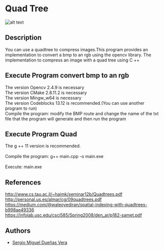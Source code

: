 # Quad Tree

![alt text](http://www.gitta.info/SpatPartitio/en/image/quad_tree.gif)

## Description
You can use a quadtree to compress images.This program provides an implementation to convert a bmp to an rgb using the opencv library.
The implementation to compress an image with a quad tree using C ++

## Execute Program convert bmp to an rgb
The version Opencv 2.4.9 is necessary<br />
The version CMake 2.8.11.2 is necessary<br />
The version Mingw_w64 is necessary<br />
The version Codeblocks 13.12 is recommended.(You can use another program to run)
<br />
Compile the program: modify the BMP route and change the name of the txt file that the program will generate and then run the program<br />



## Execute Program Quad
The g ++ 11 version is recommended.<br />
<br />
Compile the program: g++ main.cpp -o main.exe<br />
<br />
Execute: main.exe



## References
  http://www.cs.tau.ac.il/~haimk/seminar12b/Quadtrees.pdf<br />
  http://personal.us.es/almar/cg/09quadtrees.pdf<br />
  https://medium.com/@waleoyediran/spatial-indexing-with-quadtrees-b998ae49336<br />
  https://infolab.usc.edu/csci585/Spring2008/den_ar/p182-samet.pdf

## Authors
- [Sergio Miguel Dueñas Vera](https://github.com/sergiqz)
